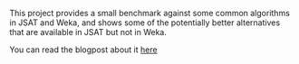 This project provides a small benchmark against some common algorithms in JSAT and Weka, and shows some of the potentially better alternatives that are available in JSAT but not in Weka. 

You can read the blogpost about it [here](http://jsatml.blogspot.com/2015/03/jsat-vs-weka-on-mnist.html)
